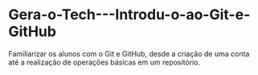 # Gera-o-Tech---Introdu-o-ao-Git-e-GitHub
Familiarizar os alunos com o Git e GitHub, desde a criação de uma conta até a realização de operações básicas em um repositório.
